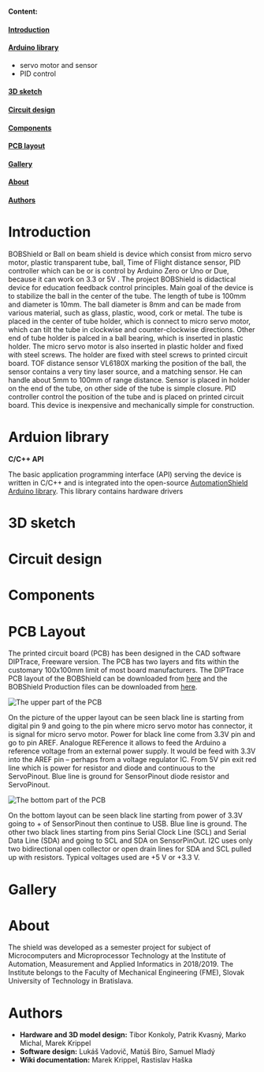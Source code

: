 **Content:**

#### [Introduction](https://github.com/gergelytakacs/AutomationShield/wiki/BOBShield/_edit#introduction)
#### [Arduino library](https://github.com/gergelytakacs/AutomationShield/wiki/BOBShield/_edit#arduion-library)
* servo motor and sensor
* PID control
#### [3D sketch](https://github.com/gergelytakacs/AutomationShield/wiki/BOBShield/_edit#3d-sketch)
#### [Circuit design](https://github.com/gergelytakacs/AutomationShield/wiki/BOBShield/_edit#circuit-design)
#### [Components](https://github.com/gergelytakacs/AutomationShield/wiki/BOBShield/_edit#components)
#### [PCB layout](https://github.com/gergelytakacs/AutomationShield/wiki/BOBShield/_edit#pcb-layout)
#### [Gallery](https://github.com/gergelytakacs/AutomationShield/wiki/BOBShield/_edit#gallery)
#### [About](https://github.com/gergelytakacs/AutomationShield/wiki/BOBShield/_edit#about) 
#### [Authors](https://github.com/gergelytakacs/AutomationShield/wiki/BOBShield/_edit#authors)

# Introduction

BOBShield or Ball on beam shield is device which consist from micro servo motor, plastic transparent tube, ball, Time of Flight distance sensor,  PID controller which can be or is control by Arduino Zero or Uno or Due, because it can work on 3.3 or 5V . The project BOBShield is didactical device for education feedback control principles. Main goal of the device is to stabilize the ball in the center of the tube. The length of tube is 100mm and diameter is 10mm. The ball diameter is 8mm and can be made from various material, such as glass, plastic, wood, cork or metal. The tube is placed in the center of tube holder, which is connect to micro servo motor, which can tilt the tube in clockwise and counter-clockwise directions. Other end of tube holder is palced in a ball bearing, which is inserted in plastic holder. The micro servo motor is also inserted in plastic holder and fixed with steel screws. The holder are fixed with steel screws to printed circuit board. TOF distance sensor VL6180X marking the position of the ball, the sensor contains a very tiny laser source, and a matching sensor. He can handle about 5mm to 100mm of range distance. Sensor is placed in holder on the end of  the tube, on other side of the tube is simple closure. PID controller control the position of the tube and is placed on printed circuit board.                                                                                                         This device is inexpensive and mechanically simple for construction.

# Arduion library

**C/C++ API**

The basic application programming interface (API) serving the device is written in C/C++ and is integrated into the open-source [AutomationShield Arduino library](https://github.com/gergelytakacs/AutomationShield). This library contains hardware drivers

# 3D sketch



# Circuit design



# Components



# PCB Layout

The printed circuit board (PCB) has been designed in the CAD software DIPTrace, Freeware version.  The PCB has two layers and fits within the customary 100x100mm limit of most board manufacturers. The DIPTrace PCB layout of the BOBShield can be downloaded from [here](https://github.com/gergelytakacs/AutomationShield/files/3126564/BoBShield_R1_Final.zip) and the BOBShield Production files can be downloaded from [here](https://github.com/gergelytakacs/AutomationShield/files/3126563/BoBShield_Production_R1.zip).

![The upper part of the PCB](https://user-images.githubusercontent.com/37699408/56760632-e7ea6200-679b-11e9-869d-21d8d7e0bdf1.png)

On the picture of the upper layout can be seen black line is starting from digital pin 9 and going to the pin where micro servo motor has connector, it is signal for micro servo motor. Power for black line come from 3.3V pin and go to pin AREF. Analogue REFerence it allows to feed the Arduino a reference voltage from an external power supply. It would be feed with 3.3V into the AREF pin – perhaps from a voltage regulator IC. From 5V pin exit red line which is  power for resistor and diode and continuous to the ServoPinout. Blue line is ground for SensorPinout diode resistor and ServoPinout.

![The bottom part of the PCB](https://user-images.githubusercontent.com/37699408/56760628-e6b93500-679b-11e9-85ba-842c4c616c45.png)

On the bottom layout can be seen black line starting from power of 3.3V going to + of SensorPinout then continue to USB. Blue line is ground. The other two black lines starting from pins Serial Clock Line (SCL) and Serial Data Line (SDA) and going to SCL and SDA on SensorPinOut. I2C uses only two bidirectional open collector or open drain lines for SDA and SCL pulled up with resistors. Typical voltages used are +5 V or +3.3 V.
# Gallery



# About
The shield was developed as a semester project for subject of Microcomputers and Microprocessor Technology at the Institute of Automation, Measurement and Applied Informatics in 2018/2019. The Institute belongs to the Faculty of Mechanical Engineering (FME), Slovak University of Technology in Bratislava.

# Authors

* **Hardware and 3D model design:** Tibor Konkoly, Patrik Kvasný, Marko Michal, Marek Krippel 
* **Software design:** Lukáš Vadovič, Matúš Bíro, Samuel Mladý
* **Wiki documentation:** Marek Krippel, Rastislav Haška     





